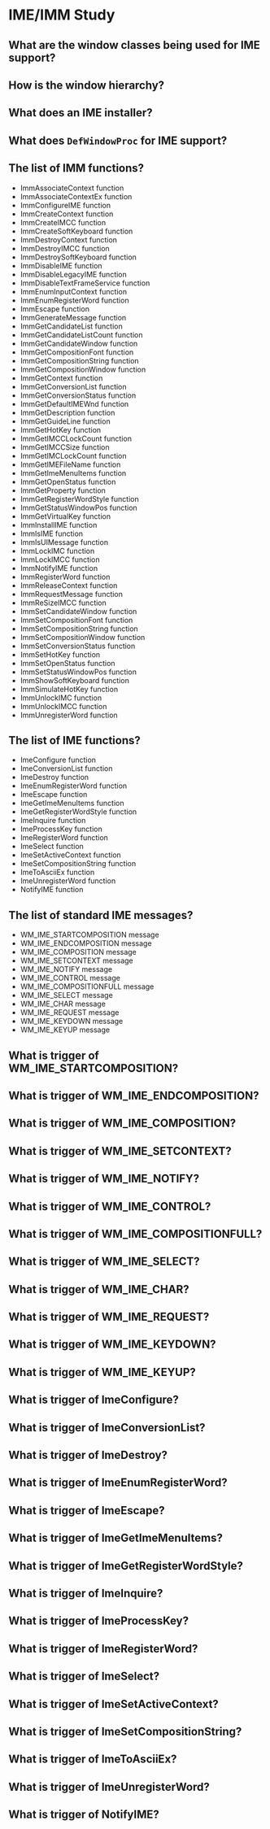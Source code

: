 # IME/IMM Study

## What are the window classes being used for IME support?

## How is the window hierarchy?

## What does an IME installer?

## What does `DefWindowProc` for IME support?

## The list of IMM functions?

- ImmAssociateContext function
- ImmAssociateContextEx function
- ImmConfigureIME function
- ImmCreateContext function
- ImmCreateIMCC function
- ImmCreateSoftKeyboard function
- ImmDestroyContext function
- ImmDestroyIMCC function
- ImmDestroySoftKeyboard function
- ImmDisableIME function
- ImmDisableLegacyIME function
- ImmDisableTextFrameService function
- ImmEnumInputContext function
- ImmEnumRegisterWord function
- ImmEscape function
- ImmGenerateMessage function
- ImmGetCandidateList function
- ImmGetCandidateListCount function
- ImmGetCandidateWindow function
- ImmGetCompositionFont function
- ImmGetCompositionString function
- ImmGetCompositionWindow function
- ImmGetContext function
- ImmGetConversionList function
- ImmGetConversionStatus function
- ImmGetDefaultIMEWnd function
- ImmGetDescription function
- ImmGetGuideLine function
- ImmGetHotKey function
- ImmGetIMCCLockCount function
- ImmGetIMCCSize function
- ImmGetIMCLockCount function
- ImmGetIMEFileName function
- ImmGetImeMenuItems function
- ImmGetOpenStatus function
- ImmGetProperty function
- ImmGetRegisterWordStyle function
- ImmGetStatusWindowPos function
- ImmGetVirtualKey function
- ImmInstallIME function
- ImmIsIME function
- ImmIsUIMessage function
- ImmLockIMC function
- ImmLockIMCC function
- ImmNotifyIME function
- ImmRegisterWord function
- ImmReleaseContext function
- ImmRequestMessage function
- ImmReSizeIMCC function
- ImmSetCandidateWindow function
- ImmSetCompositionFont function
- ImmSetCompositionString function
- ImmSetCompositionWindow function
- ImmSetConversionStatus function
- ImmSetHotKey function
- ImmSetOpenStatus function
- ImmSetStatusWindowPos function
- ImmShowSoftKeyboard function
- ImmSimulateHotKey function
- ImmUnlockIMC function
- ImmUnlockIMCC function
- ImmUnregisterWord function

## The list of IME functions?

- ImeConfigure function
- ImeConversionList function
- ImeDestroy function
- ImeEnumRegisterWord function
- ImeEscape function
- ImeGetImeMenuItems function
- ImeGetRegisterWordStyle function
- ImeInquire function
- ImeProcessKey function
- ImeRegisterWord function
- ImeSelect function
- ImeSetActiveContext function
- ImeSetCompositionString function
- ImeToAsciiEx function
- ImeUnregisterWord function
- NotifyIME function

## The list of standard IME messages?

- WM_IME_STARTCOMPOSITION message
- WM_IME_ENDCOMPOSITION message
- WM_IME_COMPOSITION message
- WM_IME_SETCONTEXT message
- WM_IME_NOTIFY message
- WM_IME_CONTROL message
- WM_IME_COMPOSITIONFULL message
- WM_IME_SELECT message
- WM_IME_CHAR message
- WM_IME_REQUEST message
- WM_IME_KEYDOWN message
- WM_IME_KEYUP message

## What is trigger of WM_IME_STARTCOMPOSITION?
## What is trigger of WM_IME_ENDCOMPOSITION?
## What is trigger of WM_IME_COMPOSITION?
## What is trigger of WM_IME_SETCONTEXT?
## What is trigger of WM_IME_NOTIFY?
## What is trigger of WM_IME_CONTROL?
## What is trigger of WM_IME_COMPOSITIONFULL?
## What is trigger of WM_IME_SELECT?
## What is trigger of WM_IME_CHAR?
## What is trigger of WM_IME_REQUEST?
## What is trigger of WM_IME_KEYDOWN?
## What is trigger of WM_IME_KEYUP?

## What is trigger of ImeConfigure?
## What is trigger of ImeConversionList?
## What is trigger of ImeDestroy?
## What is trigger of ImeEnumRegisterWord?
## What is trigger of ImeEscape?
## What is trigger of ImeGetImeMenuItems?
## What is trigger of ImeGetRegisterWordStyle?
## What is trigger of ImeInquire?
## What is trigger of ImeProcessKey?
## What is trigger of ImeRegisterWord?
## What is trigger of ImeSelect?
## What is trigger of ImeSetActiveContext?
## What is trigger of ImeSetCompositionString?
## What is trigger of ImeToAsciiEx?
## What is trigger of ImeUnregisterWord?
## What is trigger of NotifyIME?
